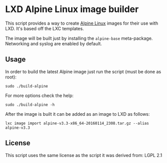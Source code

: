 
# LXD Alpine Linux image builder

This script provides a way to create [Alpine Linux](http://alpinelinux.org/)
images for their use with LXD. It's based off the LXC templates.

The image will be built just by installing the `alpine-base` meta-package.
Networking and syslog are enabled by default.


## Usage

In order to build the latest Alpine image just run the script (must be done
as root):

    sudo ./build-alpine

For more options check the help:

    sudo ./build-alpine -h

After the image is built it can be added as an image to LXD as follows:

    lxc image import alpine-v3.3-x86_64-20160114_2308.tar.gz --alias alpine-v3.3


## License

This script uses the same license as the script it was derived from: LGPL 2.1

